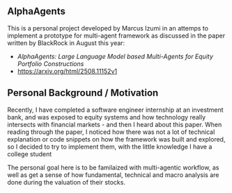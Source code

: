 ## AlphaAgents

This is a personal project developed by Marcus Izumi in an attemps to implement a prototype for multi-agent framework as discussed in the paper written by BlackRock in August this year:
- *AlphaAgents: Large Language Model based Multi-Agents for Equity Portfolio Constructions*
- https://arxiv.org/html/2508.11152v1

## Personal Background / Motivation

Recently, I have completed a software engineer internship at an investment bank, and was exposed to equity systems and how technology really intersects with financial markets - and then I heard about this paper.
When reading through the paper, I noticed how there was not a lot of technical explanation or code snippets on how the framework was built and explored, so I decided to try to implement them, with the little knowledge I have a college student

The personal goal here is to be familaized with multi-agentic workflow, as well as get a sense of how fundamental, technical and macro analysis are done during the valuation of their stocks.


